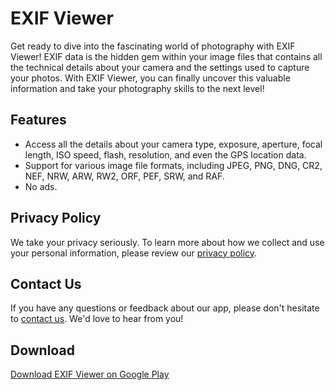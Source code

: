 # EXIF Viewer

Get ready to dive into the fascinating world of photography with EXIF Viewer! EXIF data is the hidden gem within your image files that contains all the technical details about your camera and the settings used to capture your photos. With EXIF Viewer, you can finally uncover this valuable information and take your photography skills to the next level!

## Features

-   Access all the details about your camera type, exposure, aperture, focal length, ISO speed, flash, resolution, and even the GPS location data.
-   Support for various image file formats, including JPEG, PNG, DNG, CR2, NEF, NRW, ARW, RW2, ORF, PEF, SRW, and RAF.
-   No ads.

## Privacy Policy

We take your privacy seriously. To learn more about how we collect and use your personal information, please review our [privacy policy]([https://chat.openai.com/chat/PRIVACY_POLICY.md](https://github.com/abport/ExifViewer/blob/main/PRIVACY_POLICY.md)).

## Contact Us

If you have any questions or feedback about our app, please don't hesitate to [contact us](mailto:beheshtiwork@gmail.com). We'd love to hear from you!

## Download

[Download EXIF Viewer on Google Play](https://play.google.com/store/apps/details?id=com.aminbeheshti.exifviewer)
